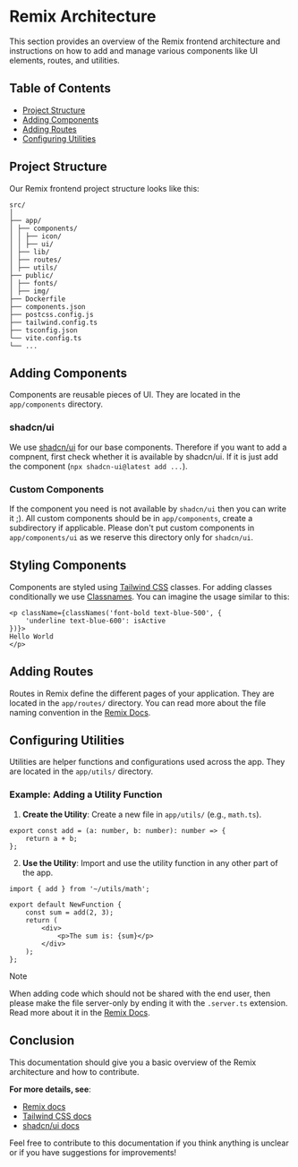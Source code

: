 # Remix Architecture
This section provides an overview of the Remix frontend architecture and instructions on how to add and manage various components like UI elements, routes, and utilities.

## Table of Contents
- [Project Structure](#project-structure)
- [Adding Components](#adding-components)
- [Adding Routes](#adding-routes)
- [Configuring Utilities](#configuring-utilities)

## Project Structure
Our Remix frontend project structure looks like this:
```
src/
│
├── app/
│ ├── components/
│ │ ├── icon/
│ │ ├── ui/
│ ├── lib/
│ ├── routes/
│ ├── utils/
├── public/
│ ├── fonts/
│ ├── img/
├── Dockerfile
├── components.json
├── postcss.config.js
├── tailwind.config.ts
├── tsconfig.json
└── vite.config.ts
└── ...
```

## Adding Components
Components are reusable pieces of UI. They are located in the `app/components` directory.

### shadcn/ui
We use [shadcn/ui](https://ui.shadcn.com/) for our base components. Therefore if
you want to add a compnent, first check whether it is available by shadcn/ui.
If it is just add the component (`npx shadcn-ui@latest add ...`).

### Custom Components
If the component you need is not available by `shadcn/ui` then you can write it
;). All custom components should be in `app/components`, create a subdirectory
if applicable. Please don't put custom components in `app/components/ui` as we
reserve this directory only for `shadcn/ui`.

## Styling Components
Components are styled using [Tailwind CSS](https://tailwindcss.com/docs)
classes.
For adding classes conditionally we use
[Classnames](https://www.npmjs.com/package/classnames). You can imagine the
usage similar to this:
```tsx
<p className={classNames('font-bold text-blue-500', {
    'underline text-blue-600': isActive
})}>
Hello World
</p>
```

## Adding Routes
Routes in Remix define the different pages of your application. They are located
in the `app/routes/` directory. You can read more about the file naming
convention in the
[Remix Docs](https://remix.run/docs/en/main/file-conventions/routes).

## Configuring Utilities
Utilities are helper functions and configurations used across the app. They are
located in the `app/utils/` directory.

### Example: Adding a Utility Function
1. **Create the Utility**: Create a new file in `app/utils/` (e.g., `math.ts`).
```tsx
export const add = (a: number, b: number): number => {
    return a + b;
};
```
2. **Use the Utility**: Import and use the utility function in any other part of the app.
```tsx
import { add } from '~/utils/math';

export default NewFunction {
    const sum = add(2, 3);
    return (
        <div>
            <p>The sum is: {sum}</p>
        </div>
    );
};
```

> [!NOTE]
> When adding code which should not be shared with the end user, then please
> make the file server-only by ending it with the `.server.ts` extension.
> Read more about it in the
> [Remix Docs](https://remix.run/docs/en/main/discussion/server-vs-client#splitting-up-client-and-server-code).

## Conclusion
This documentation should give you a basic overview of the Remix architecture and how to contribute.

**For more details, see**:
- [Remix docs](https://remix.run/docs)
- [Tailwind CSS docs](https://tailwindcss.com/docs)
- [shadcn/ui docs](https://ui.shadcn.com/docs)


Feel free to contribute to this documentation if you think anything is unclear or if you have suggestions for improvements!
